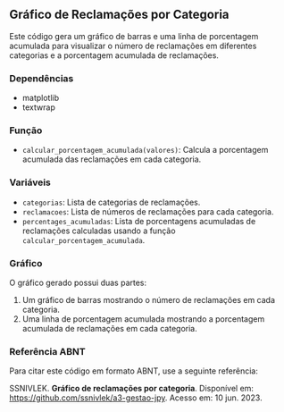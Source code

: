 ## Gráfico de Reclamações por Categoria

Este código gera um gráfico de barras e uma linha de porcentagem acumulada para visualizar o número de reclamações em diferentes categorias e a porcentagem acumulada de reclamações.

### Dependências

- matplotlib
- textwrap

### Função

- `calcular_porcentagem_acumulada(valores)`: Calcula a porcentagem acumulada das reclamações em cada categoria.

### Variáveis

- `categorias`: Lista de categorias de reclamações.
- `reclamacoes`: Lista de números de reclamações para cada categoria.
- `percentages_acumuladas`: Lista de porcentagens acumuladas de reclamações calculadas usando a função `calcular_porcentagem_acumulada`.

### Gráfico

O gráfico gerado possui duas partes:

1. Um gráfico de barras mostrando o número de reclamações em cada categoria.
2. Uma linha de porcentagem acumulada mostrando a porcentagem acumulada de reclamações em cada categoria.

### Referência ABNT

Para citar este código em formato ABNT, use a seguinte referência:

SSNIVLEK. **Gráfico de reclamações por categoria**. Disponível em: <https://github.com/ssnivlek/a3-gestao-jpy>. Acesso em: 10 jun. 2023.
